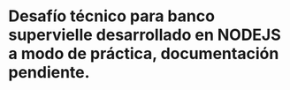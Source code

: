 # Desafío técnico para banco supervielle desarrollado en NODEJS a modo de práctica, documentación pendiente.
